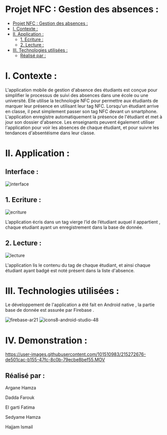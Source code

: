 #                                                        Projet NFC : Gestion des absences :

- [Projet NFC : Gestion des absences :](#projet-nfc---gestion-des-absences--)
- [I. Contexte :](#i-contexte--)
- [II. Application :](#ii-application--)
  * [1. Ecriture :](#1-ecriture--)
  * [2. Lecture :](#2-lecture--)
- [III. Technologies utilisées :](#iii-technologies-utilis-es--)
  * [Réalisé par :](#r-alis--par--)









# I. Contexte :
L'application mobile de gestion d'absence des étudiants  est conçue pour simplifier le processus de suivi des absences dans une école ou une université. Elle utilise la technologie NFC pour permettre aux étudiants de marquer leur présence en utilisant leur tag NFC. Lorsqu'un étudiant arrive en classe, il peut simplement passer son tag NFC devant un smartphone. L'application enregistre automatiquement la présence de l'étudiant et met à jour son dossier d'absence. Les enseignants peuvent également utiliser l'application pour voir les absences de chaque étudiant, et pour suivre les tendances d'absentéisme dans leur classe.

# II. Application :
## Interface :

![interface](https://user-images.githubusercontent.com/101510983/215272640-3163371b-15ad-48df-a0f3-6bad509afdaa.jpeg)

## 1. Ecriture :

![ecriture](https://user-images.githubusercontent.com/101510983/215272457-4c438864-a7a6-48e7-a8f6-66f1b89cc7b3.jpeg)


L’application écris dans un tag vierge l’id de l’étudiant auquel il appartient , chaque etudiant ayant un enregistrement dans la base de donnée.

## 2. Lecture :
![lecture](https://user-images.githubusercontent.com/101510983/215272492-d0d3d4ff-dde3-4ca3-bf12-6426b58c9cef.jpeg)

L'application lis le contenu du tag de chaque étudiant, et ainsi chaque étudiant ayant badgé est noté présent dans la liste d'absence.

# III. Technologies utilisées :
Le développement de l'application a été  fait en Android native , la partie base de donnée est assurée par Firebase .

![firebase-ar21](https://user-images.githubusercontent.com/101510983/214885026-af818c8f-768c-4b3d-b608-9ed4c45b7d2e.svg)
![icons8-android-studio-48](https://user-images.githubusercontent.com/101510983/214885361-bd9cce07-749f-4c0b-b509-477ec0cf2fe4.png)
 
 # IV. Demonstration :

https://user-images.githubusercontent.com/101510983/215272676-de501cac-b155-47fc-8c0b-79ecbe8bef55.MOV



## Réalisé par :

Argane Hamza

Dadda Farouk

El garti Fatima

Sedyame Hamza 

Hajjam Ismail
